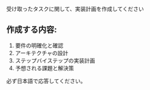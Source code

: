 受け取ったタスクに関して、実装計画を作成してください

## 作成する内容:
1. 要件の明確化と確認
2. アーキテクチャの設計
3. ステップバイステップの実装計画
4. 予想される課題と解決策

必ず日本語で応答してください。
